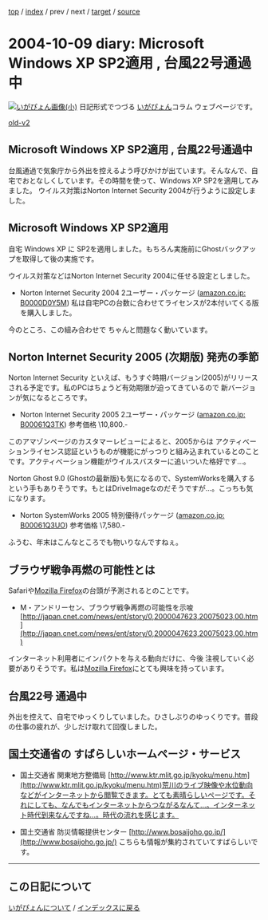 [top](https://igapyon.github.io/diary/) 
 / [index](https://igapyon.github.io/diary/2004/index.html) 
 / prev 
 / next 
 / [target](https://igapyon.github.io/diary/2004/ig041009.html) 
 / [source](https://github.com/igapyon/diary/blob/gh-pages/2004/ig041009.html.src.md) 

2004-10-09 diary: Microsoft Windows XP SP2適用 , 台風22号通過中
=====================================================================================================
[![いがぴょん画像(小)](https://igapyon.github.io/diary/images/iga200306s.jpg "いがぴょん")](https://igapyon.github.io/diary/memo/memoigapyon.html) 日記形式でつづる [いがぴょん](https://igapyon.github.io/diary/memo/memoigapyon.html)コラム ウェブページです。

[old-v2](ig041009-orig.html)

## Microsoft Windows XP SP2適用 , 台風22号通過中

台風通過で気象庁から外出を控えるよう呼びかけが出ています。そんなんで、自宅でおとなしくしています。その時間を使って、Windows XP SP2を適用してみました。 ウイルス対策はNorton Internet Security 2004が行うように設定しました。


## Microsoft Windows XP SP2適用

自宅 Windows XP に SP2を適用しました。もちろん実施前にGhostバックアップを取得して後の実施です。

ウイルス対策などはNorton Internet Security 2004に任せる設定としました。


* Norton Internet Security 2004 2ユーザー・パッケージ ([amazon.co.jp: B0000D0Y5M](http://www.amazon.co.jp/exec/obidos/ASIN/B0000D0Y5M/igapyondiary-22))
  私は自宅PCの台数に合わせてライセンスが2本付いてくる版を購入しました。

今のところ、この組み合わせで ちゃんと問題なく動いています。

## Norton Internet Security 2005 (次期版) 発売の季節

Norton Internet Security といえば、もうすぐ時期バージョン(2005)がリリースされる予定です。私のPCはちょうど有効期限が迫ってきているので 新バージョンが気になるところです。


* Norton Internet Security 2005 2ユーザー・パッケージ ([amazon.co.jp: B00061Q3TK](http://www.amazon.co.jp/exec/obidos/ASIN/B00061Q3TK/igapyondiary-22))
  参考価格 \10,800.-

このアマゾンページのカスタマーレビューによると、2005からは アクティべーションライセンス認証というものが機能にがっつりと組み込まれているとのことです。アクティべーション機能がウイルスバスターに追いついた格好です…。

Norton Ghost 9.0 (Ghostの最新版)も気になるので、SystemWorksを購入するという手もありそうです。もとはDriveImageなのだそうですが…。こっちも気になります。


* Norton SystemWorks 2005 特別優待パッケージ ([amazon.co.jp: B00061Q3UO](http://www.amazon.co.jp/exec/obidos/ASIN/B00061Q3UO/igapyondiary-22))
  参考価格 \7,580.-

ふうむ、年末はこんなところでも物いりなんですねぇ。

## ブラウザ戦争再燃の可能性とは

Safariや[Mozilla Firefox](http://www.igapyon.jp/igapyon/diary/keyword/firefox.html)の台頭が予測されるとのことです。


* M・アンドリーセン、ブラウザ戦争再燃の可能性を示唆
  [http://japan.cnet.com/news/ent/story/0,2000047623,20075023,00.htm](http://japan.cnet.com/news/ent/story/0,2000047623,20075023,00.htm)

インターネット利用者にインパクトを与える動向だけに、今後 注視していく必要がありそうです。私は[Mozilla Firefox](http://www.igapyon.jp/igapyon/diary/keyword/firefox.html)にとても興味を持っています。

## 台風22号 通過中

外出を控えて、自宅でゆっくりしていました。ひさしぶりのゆっくりです。普段の仕事の疲れが、少しだけ取れて回復しました。

## 国土交通省の すばらしいホームページ・サービス


* 国土交通省 関東地方整備局
  [http://www.ktr.mlit.go.jp/kyoku/menu.htm](http://www.ktr.mlit.go.jp/kyoku/menu.htm)荒川のライブ映像や水位動向などがインターネットから閲覧できます。とても素晴らしいページです。それにしても、なんでもインターネットからつながるなんて…。インターネット時代到来なんですね…。時代の流れを感じます。
  
* 国土交通省 防災情報提供センター
  [http://www.bosaijoho.go.jp/](http://www.bosaijoho.go.jp/)
  こちらも情報が集約されていてすばらしいです。


----------------------------------------------------------------------------------------------------

## この日記について
[いがぴょんについて](https://igapyon.github.io/diary/memo/memoigapyon.html) / [インデックスに戻る](https://igapyon.github.io/diary/idxall.html)
